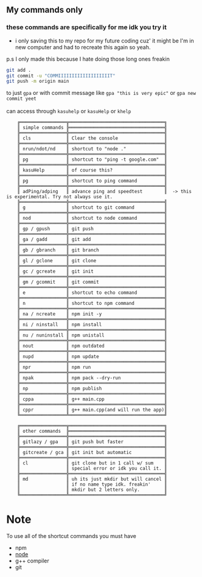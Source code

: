 ## My commands only
### these commands are specifically for me idk you try it 

- i only saving this to my repo for my future coding
cuz' it might be I'm in new computer and had to recreate this
again so yeah. 

p.s I only made this because I hate doing those long ones freakin
```bash
git add .
git commit -u "COMMIIIIIIIIIIIIIIIIIIIT"
git push -m origin main
```
to just ```gpa``` or with commit message like ```gpa "this is very epic"``` or ```gpa new commit yeet```
<br />
<br />
can access through ```kasuhelp``` or ```kasuHelp``` or ```khelp```

        ╔═════════════════╦═══════════════════════════════════╗     
        ║ simple commands ╠═══════════════════════════════════╣     
        ╠═════════════════╬═══════════════════════════════════╣     
        ║ cls             ║ Clear the console                 ║     
        ╠═════════════════╬═══════════════════════════════════╣     
        ║ nrun/ndot/nd    ║ shortcut to "node ."              ║   
        ╠═════════════════╬═══════════════════════════════════╣     
        ║ pg              ║ shortcut to "ping -t google.com"  ║   
        ╠═════════════════╬═══════════════════════════════════╣     
        ║ kasuHelp        ║ of course this?                   ║
        ╠═════════════════╬═══════════════════════════════════╣     
        ║ pg              ║ shortcut to ping command          ║      
        ╠═════════════════╬═══════════════════════════════════╣     
        ║ adPing/adping   ║ advance ping and speedtest        ║  -> this is experimental. Try not always use it.    
        ╠═════════════════╬═══════════════════════════════════╣     
        ║ g               ║ shortcut to git command           ║      
        ╠═════════════════╬═══════════════════════════════════╣     
        ║ nod             ║ shortcut to node command          ║      
        ╠═════════════════╬═══════════════════════════════════╣     
        ║ gp / gpush      ║ git push                          ║      
        ╠═════════════════╬═══════════════════════════════════╣     
        ║ ga / gadd       ║ git add                           ║      
        ╠═════════════════╬═══════════════════════════════════╣     
        ║ gb / gbranch    ║ git branch                        ║      
        ╠═════════════════╬═══════════════════════════════════╣     
        ║ gl / gclone     ║ git clone                         ║      
        ╠═════════════════╬═══════════════════════════════════╣     
        ║ gc / gcreate    ║ git init                          ║      
        ╠═════════════════╬═══════════════════════════════════╣     
        ║ gm / gcommit    ║ git commit                        ║      
        ╠═════════════════╬═══════════════════════════════════╣     
        ║ e               ║ shortcut to echo command          ║      
        ╠═════════════════╬═══════════════════════════════════╣     
        ║ n               ║ shortcut to npm command           ║      
        ╠═════════════════╬═══════════════════════════════════╣     
        ║ na / ncreate    ║ npm init -y                       ║      
        ╠═════════════════╬═══════════════════════════════════╣     
        ║ ni / ninstall   ║ npm install                       ║      
        ╠═════════════════╬═══════════════════════════════════╣     
        ║ nu / nuninstall ║ npm unistall                      ║      
        ╠═════════════════╬═══════════════════════════════════╣     
        ║ nout            ║ npm outdated                      ║      
        ╠═════════════════╬═══════════════════════════════════╣     
        ║ nupd            ║ npm update                        ║          
        ╠═════════════════╬═══════════════════════════════════╣     
        ║ npr             ║ npm run                           ║          
        ╠═════════════════╬═══════════════════════════════════╣     
        ║ npak            ║ npm pack --dry-run                ║      
        ╠═════════════════╬═══════════════════════════════════╣     
        ║ np              ║ npm publish                       ║      
        ╠═════════════════╬═══════════════════════════════════╣     
        ║ cppa            ║ g++ main.cpp                      ║      
        ╠═════════════════╬═══════════════════════════════════╣     
        ║ cppr            ║ g++ main.cpp(and will run the app)║      
        ╚═════════════════╩═══════════════════════════════════╝     

        ╔═════════════════╦═══════════════════════════════════╗     
        ║ other commands  ╠═══════════════════════════════════╣     
        ╠═════════════════╬═══════════════════════════════════╣     
        ║ gitlazy / gpa   ║ git push but faster               ║     
        ╠═════════════════╬═══════════════════════════════════╣     
        ║ gitcreate / gca ║ git init but automatic            ║     
        ╠═════════════════╬═══════════════════════════════════╣     
        ║ cl              ║ git clone but in 1 call w/ sum    ║
        ║                 ║ special error or idk you call it. ║             
        ╠═════════════════╬═══════════════════════════════════╣     
        ║ md              ║ uh its just mkdir but will cancel ║     
        ║                 ║ if no name type idk. freakin'     ║     
        ║                 ║ mkdir but 2 letters only.         ║     
        ╚═════════════════╩═══════════════════════════════════╝

# Note
To use all of the shortcut commands you must have
- npm
- [node](https://nodejs.org/en/)
- g++ compiler
- git